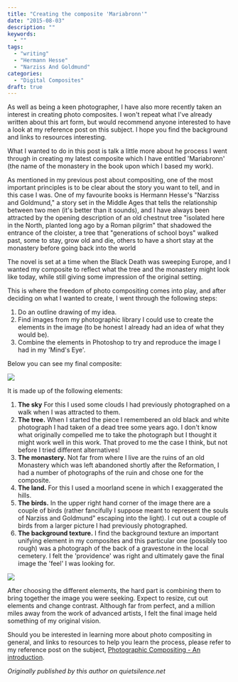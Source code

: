 ```yaml
---
title: "Creating the composite 'Mariabronn'"
date: "2015-08-03"
description: ""
keywords:
  - ""
tags:
  - "writing"
  - "Hermann Hesse"
  - "Narziss And Goldmund"
categories:
  - "Digital Composites"
draft: true
---
```



As well as being a keen photographer, I have also more recently taken an interest in creating photo composites. I won't repeat what I've already written about this art form, but would recommend anyone interested to have a look at my reference post on this subject. I hope you find the background and links to resources interesting.

What I wanted to do in this post is talk a little more about he process I went through in creating my latest composite which I have entitled 'Mariabronn' (the name of the monastery in the book upon which I based my work).

As mentioned in my previous post about compositing, one of the most important principles is to be clear about the story you want to tell, and in this case I was. One of my favourite books is Hermann Hesse's "Narziss and Goldmund," a story set in the Middle Ages that tells the relationship between two men (it's better than it sounds), and I have always been attracted by the opening description of an old chestnut tree "isolated here in the North, planted long ago by a Roman pilgrim" that shadowed the entrance of the cloister, a tree that "generations of school boys" walked past, some to stay, grow old and die, others to have a short stay at the monastery before going back into the world

The novel is set at a time when the Black Death was sweeping Europe, and I wanted my composite to reflect what the tree and the monastery might look like today, while still giving some impression of the original setting.

This is where the freedom of photo compositing comes into play, and after deciding on what I wanted to create, I went through the following steps:

1. Do an outline drawing of my idea.
2. Find images from my photographic library I could use to create the elements in the image (to be honest I already had an idea of what they would be).
3. Combine the elements in Photoshop to try and reproduce the image I had in my 'Mind's Eye'.

Below you can see my final composite:

![ ](/img/swj-mariabronn.jpg)

It is made up of the following elements:

1. **The sky** For this I used some clouds I had previously photographed on a walk when I was attracted to them.
2. **The tree.** When I started the piece I remembered an old black and white photograph I had taken of a dead tree some years ago. I don't know what originally compelled me to take the photograph but I thought it might work well in this work. That proved to me the case I think, but not before I tried different alternatives!
3. **The monastery.** Not far from where I live are the ruins of an old Monastery which was left abandoned shortly after the Reformation, I had a number of photographs of the ruin and chose one for the composite.
4. **The land.** For this I used a moorland scene in which I exaggerated the hills.
5. **The birds.** In the upper right hand corner of the image there are a couple of birds (rather fancifully I suppose meant to represent the souls of Narziss and Goldmund" escaping into the light). I cut out a couple of birds from a larger picture I had previously photographed.
6. **The background texture.** I find the background texture an important unifying element in my composites and this particular one (possibly too rough) was a photograph of the back of a gravestone in the local cemetery. I felt the 'providence' was right and ultimately gave the final image the 'feel' I was looking for.

![ ](/img/swj-mariabronn-elements.jpg)

After choosing the different elements, the hard part is combining them to bring together the image you were seeking. Expect to resize, cut out elements and change contrast. Although far from perfect, and a million miles away from the work of advanced artists, I felt the final image held something of my original vision.

Should you be interested in learning more about photo compositing in general, and links to resources to help you learn the process, please refer to my reference post on the subject, [Photographic Compositing - An introduction](/photographic-compositing-an-introduction).

*Originally published by this author on quietsilence.net*